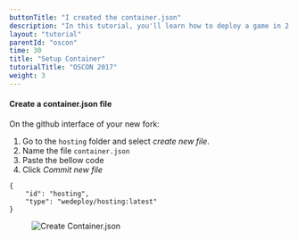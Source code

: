 ```yaml
---
buttonTitle: "I created the container.json"
description: "In this tutorial, you'll learn how to deploy a game in 2 minutes."
layout: "tutorial"
parentId: "oscon"
time: 30
title: "Setup Container"
tutorialTitle: "OSCON 2017"
weight: 3
---
```


#### Create a container.json file 

On the github interface of your new fork:

1. Go to the `hosting` folder and select _create new file_.
2. Name the file `container.json`
3. Paste the bellow code
4. Click _Commit new file_

```application/json
{ 
	"id": "hosting",
	"type": "wedeploy/hosting:latest"
}
```
<figure>
	<img src="/images/tutorials/oscon/2-create-container.json.gif" alt="Create Container.json">
</figure>
